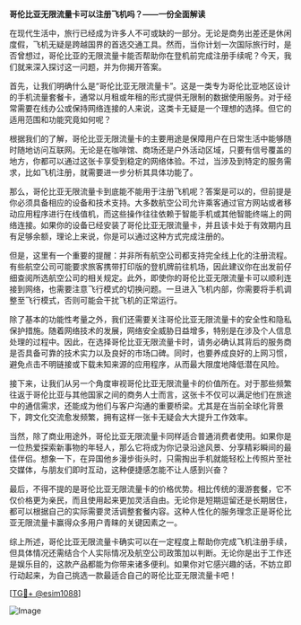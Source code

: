 **哥伦比亚无限流量卡可以注册飞机吗？——一份全面解读**

在现代生活中，旅行已经成为许多人不可或缺的一部分。无论是商务出差还是休闲度假，飞机无疑是跨越国界的首选交通工具。然而，当你计划一次国际旅行时，是否曾想过，哥伦比亚的无限流量卡能否帮助你在登机前完成注册手续呢？今天，我们就来深入探讨这一问题，并为你揭开答案。

首先，让我们明确什么是“哥伦比亚无限流量卡”。这是一类专为哥伦比亚地区设计的手机流量套餐卡，通常以月租或年租的形式提供无限制的数据使用服务。对于经常需要在线办公或保持网络连接的人来说，这类卡无疑是一个理想的选择。但它的适用范围和功能究竟如何呢？

根据我们的了解，哥伦比亚无限流量卡的主要用途是保障用户在日常生活中能够随时随地访问互联网。无论是在咖啡馆、商场还是户外活动区域，只要有信号覆盖的地方，你都可以通过这张卡享受到稳定的网络体验。不过，当涉及到特定的服务需求，比如飞机注册，就需要进一步分析其具体功能了。

那么，哥伦比亚无限流量卡到底能不能用于注册飞机呢？答案是可以的，但前提是你必须具备相应的设备和技术支持。大多数航空公司允许乘客通过官方网站或者移动应用程序进行在线值机，而这些操作往往依赖于智能手机或其他智能终端上的网络连接。如果你的设备已经安装了哥伦比亚无限流量卡，并且该卡处于有效期内且有足够余额，理论上来说，你是可以通过这种方式完成注册的。

但是，这里有一个重要的提醒：并非所有航空公司都支持完全线上化的注册流程。有些航空公司可能要求旅客携带打印版的登机牌前往机场，因此建议你在出发前仔细查阅所选航空公司的相关规定。此外，即使你的哥伦比亚无限流量卡可以顺利连接到网络，也需要注意飞行模式的切换问题。一旦进入飞机内部，你需要将手机调整至飞行模式，否则可能会干扰飞机的正常运行。

除了基本的功能性考量之外，我们还需要关注哥伦比亚无限流量卡的安全性和隐私保护措施。随着网络技术的发展，网络安全威胁日益增多，特别是在涉及个人信息处理的过程中。因此，在选择哥伦比亚无限流量卡时，请务必确认其背后的服务商是否具备可靠的技术实力以及良好的市场口碑。同时，也要养成良好的上网习惯，避免点击不明链接或下载未知来源的应用程序，从而最大限度地降低潜在风险。

接下来，让我们从另一个角度审视哥伦比亚无限流量卡的价值所在。对于那些频繁往返于哥伦比亚与其他国家之间的商务人士而言，这张卡不仅可以满足他们在旅途中的通信需求，还能成为他们与客户沟通的重要桥梁。尤其是在当前全球化背景下，跨文化交流愈发频繁，拥有这样一张卡无疑会大大提升工作效率。

当然，除了商业用途外，哥伦比亚无限流量卡同样适合普通消费者使用。如果你是一位热爱探索新事物的年轻人，那么它将成为你记录沿途风景、分享精彩瞬间的最佳伴侣。想象一下，在异国他乡漫步街头时，只需掏出手机就能轻松上传照片至社交媒体，与朋友们即时互动，这种便捷感怎能不让人感到兴奋？

最后，不得不提的是哥伦比亚无限流量卡的价格优势。相比传统的漫游套餐，它不仅价格更为亲民，而且使用起来更加灵活自由。无论你是短期逗留还是长期居住，都可以根据自己的实际需要灵活调整套餐内容。这种人性化的服务理念正是哥伦比亚无限流量卡赢得众多用户青睐的关键因素之一。

综上所述，哥伦比亚无限流量卡确实可以在一定程度上帮助你完成飞机注册手续，但具体情况还需结合个人实际情况及航空公司政策加以判断。无论你是出于工作还是娱乐目的，这款产品都能为你带来诸多便利。如果你对它感兴趣的话，不妨立即行动起来，为自己挑选一款最适合自己的哥伦比亚无限流量卡吧！

[[TG💪+ @esim1088](https://t.me/s/esim1088)]

![Image](https://i.postimg.cc/4NQfJmqS/Snipaste-2025-05-13-00-14-12.png)